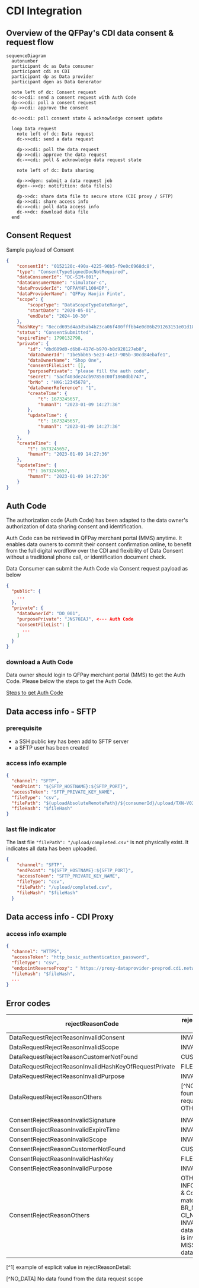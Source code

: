 # CDI Integration

## Overview of the QFPay's CDI data consent & request flow

```mermaid
sequenceDiagram
  autonumber
  participant dc as Data consumer
  participant cdi as CDI
  participant dp as Data provider
  participant dgen as Data Generator

  note left of dc: Consent request
  dc->>cdi: send a consent request with Auth Code
  dp->>cdi: poll a consent request
  dp->>cdi: approve the consent

  dc->>cdi: poll consent state & acknowledge consent update
  
  loop Data request
    note left of dc: Data request
    dc->>cdi: send a data request

    dp->>cdi: poll the data request
    dp->>cdi: approve the data request
    dc->>cdi: poll & acknowledge data request state

    note left of dc: Data sharing

    dp->>dgen: submit a data request job
    dgen-->>dp: notifition: data file(s)
    
    dp->>dc: share data file to secure store (CDI proxy / SFTP)
    dp->>cdi: share access info
    dc->>cdi: poll data access info
    dc->>dc: download data file
  end

```

## Consent Request

Sample payload of Consent
```json
{
    "consentId": "0152120c-490a-4225-90b5-f9e0c6968dc8",
    "type": "ConsentTypeSignedDocNotRequired",
    "dataConsumerId": "DC-SIM-001",
    "dataConsumerName": "simulator-c",
    "dataProviderId": "QFPAYHFL1004DP",
    "dataProviderName": "QFPay Haojin Finte",
    "scope": {
        "scopeType": "DataScopeTypeDateRange",
        "startDate": "2020-05-01",
        "endDate": "2024-10-30"
    },
    "hashKey": "8eccd695d4a3d5ab4b23ca06f480fffbb4e0d86b291263151e01d184f9554f3d",
    "status": "ConsentSubmitted",
    "expireTime": 1790132798,
    "private": {
        "id": "dbd609d0-d6b8-417d-b970-b8d928127eb8",
        "dataOwnerId": "1be5bb65-5e23-4e17-905b-30cd84ebafe1",
        "dataOwnerName": "Shop One",
        "consentFileList": [],
        "purposePrivate": "please fill the auth code",
        "secret": "5acf403de24cb97858c00f1860dbb747",
        "brNo" : "HKG:12345678",
        "dataOwnerReference": "1",
        "createTime": {
            "t": 1673245657,
            "humanT": "2023-01-09 14:27:36"
        },
        "updateTime": {
            "t": 1673245657,
            "humanT": "2023-01-09 14:27:36"
        }
    },
    "createTime": {
        "t": 1673245657,
        "humanT": "2023-01-09 14:27:36"
    },
    "updateTime": {
        "t": 1673245657,
        "humanT": "2023-01-09 14:27:36"
    }
}
```

## Auth Code

The authorization code (Auth Code) has been adapted to the data owner's authorization of data sharing consent and identification. 

Auth Code can be retrieved in QFPay merchant portal (MMS) anytime. It enables data owners to commit their consent confirmation online, to benefit from the full digital wordflow over the CDI and flexibility of Data Consent without a traditional phone call, or identification document check.

Data Consumer can submit the Auth Code via Consent request payload as below

```json
{
  "public": {
    ...
  },
  "private": {
    "dataOwnerId": "DO_001",
    "purposePrivate": "JNS76EAJ", <--- Auth Code
    "consentFileList": [
      ...
    ]
  }
}
```

### download a Auth Code

Data owner should login to QFPay merchant portal (MMS) to get the Auth Code. Please below the steps to get the Auth Code.

[Steps to get Auth Code](!https://cdn.qfpay.com.hk/user_guide/Auth%20Code%20user%20guide.pdf)

## Data access info - SFTP

### prerequisite

- a SSH public key has been add to SFTP server
- a SFTP user has been created

### access info example

```json
{
  "channel": "SFTP",
  "endPoint": "${SFTP_HOSTNAME}:${SFTP_PORT}",
  "accessToken": "SFTP_PRIVATE_KEY_NAME",
  "fileType": "csv",
  "filePath": "${uploadAbsoluteRemotePath}/${consumerId}/upload/TXN-V02-1130000459-20220401-20230309-1678327514554.csv",
  "fileHash": "$fileHash"
}

```

### last file indicator

The last file `"filePath": "/upload/completed.csv"` is not physically exist. It indicates all data has been uploaded.

```json
{
    "channel": "SFTP",
    "endPoint": "${SFTP_HOSTNAME}:${SFTP_PORT}",
    "accessToken": "SFTP_PRIVATE_KEY_NAME",
    "fileType": "csv",
    "filePath": "/upload/completed.csv",
    "fileHash": "$fileHash"
  }
```

## Data access info - CDI Proxy

### access info example

```json
{
  "channel": "HTTPS",
  "accessToken": "http_basic_authentication_password",
  "fileType": "csv",
  "endpointReverseProxy": " https://proxy-dataprovider-preprod.cdi.network/75f45deba96ff1b262b63180cb183ba4/OFPAYHFL1004DP/main data/ACCT12345 /data file 001.csv",
  "fileHash": "$fileHash",
  ...
}

```

## Error codes

| rejectReasonCode 	| rejectReasonDetail [^1] & description 	|
|---	|---	|
| DataRequestRejectReasonInvalidConsent 	| INVALID_CONSENT 	|
| DataRequestRejectReasonInvalidScope 	| INVALID_DATE_RANGE 	|
| DataRequestRejectReasonCustomerNotFound 	| CUSTOMER_NOT_FOUND 	|
| DataRequestRejectReasonInvalidHashKeyOfRequestPrivate 	| FILE_CHECKSUM_FAILED 	|
| DataRequestRejectReasonInvalidPurpose 	| INVALID_PURPOSE_VALUE 	|
| DataRequestRejectReasonOthers 	| [^NO_DATA] - No data found from the data request scope OTHER_REASON 	|
|  	|  	|
| ConsentRejectReasonInvalidSignature 	| INVALID_SIGNATURE 	|
| ConsentRejectReasonInvalidExpireTime 	| INVALID_EXPIRE_TIME 	|
| ConsentRejectReasonInvalidScope 	| INVALID_DATE_RANGE 	|
| ConsentRejectReasonCustomerNotFound 	| CUSTOMER_NOT_FOUND 	|
| ConsentRejectReasonInvalidHashKey 	| FILE_CHECKSUM_FAILED 	|
| ConsentRejectReasonInvalidPurpose 	| INVALID_PURPOSE_VALUE 	|
| ConsentRejectReasonOthers 	| OTHER_REASON<br>INFO_MISMATCH - BR/CI & Company name not match<br>BR_NOT_FOUND<br>CI_NOT_FOUND<br>INVALID_INFO - some data is invalid / auth code is invalid<br>MISSING_INFO - some data is missing 	|


[^1] example of explicit value in rejectReasonDetail:

[^NO_DATA] No data found from the data request scope
